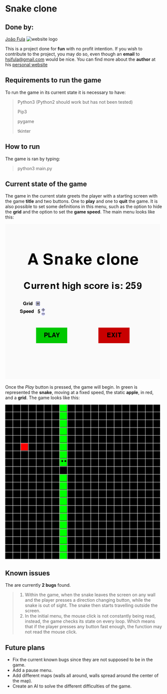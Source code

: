 # Snake clone
## Done by: 
[João Fula](joaofula.pythonanywhere.com) ![website logo](https://joaofula.pythonanywhere.com/static/portfolio/logo.png)

This is a project done for **fun** with no profit intention. If you wish to contribute to the project, you may do so, even though an **email** to [hsifula@gmail.com](hsifula@gmail.com) would be nice.
You can find more about the **author** at his [personal website](joaofula.pythonanywhere.com)

## Requirements to run the game
To run the game in its current state it is necessary to have:
> Python3 (Python2 should work but has not been tested)
>
> Pip3
>
> pygame
>
> tkinter

## How to run

The game is ran by typing:
> python3 main.py

## Current state of the game

The game in the current state greets the player with a starting screen with the game **title** and two buttons. One to **play** and one to **quit** the game. It is also possible to set some definitions in this menu, such as the option to hide the **grid** and the option to set the **game speed**.
The main menu looks like this:

![Main menu](https://github.com/JoaoFula/SnakeGame/blob/master/main_menu.png "Main menu")

Once the *Play* button is pressed, the game will begin. In green is represented the **snake**, moving at a fixed speed, the static **apple**, in red, and a **grid**.
The game looks like this:

![Game](https://github.com/JoaoFula/SnakeGame/blob/master/game.png "Game")


## Known issues
The are currently **2 bugs** found.

> 1) Within the game, when the snake leaves the screen on any wall and the player presses a direction changing button, while the snake is out of sight. The snake then starts travelling outside the screen.
> 2) In the initial menu, the mouse click is not constantly being read, instead, the game checks its state on every loop. Which means that if the player presses any button fast enough, the function may not read the mouse click. 

## Future plans
* Fix the current known bugs since they are not supposed to be in the game.
* Add a pause menu.
* Add different maps (walls all around, walls spread around the center of the map).
* Create an AI to solve the different difficulties of the game.